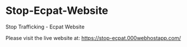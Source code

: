 # Stop-Ecpat-Website
Stop Trafficking - Ecpat Website

Please visit the live website at: https://stop-ecpat.000webhostapp.com/
